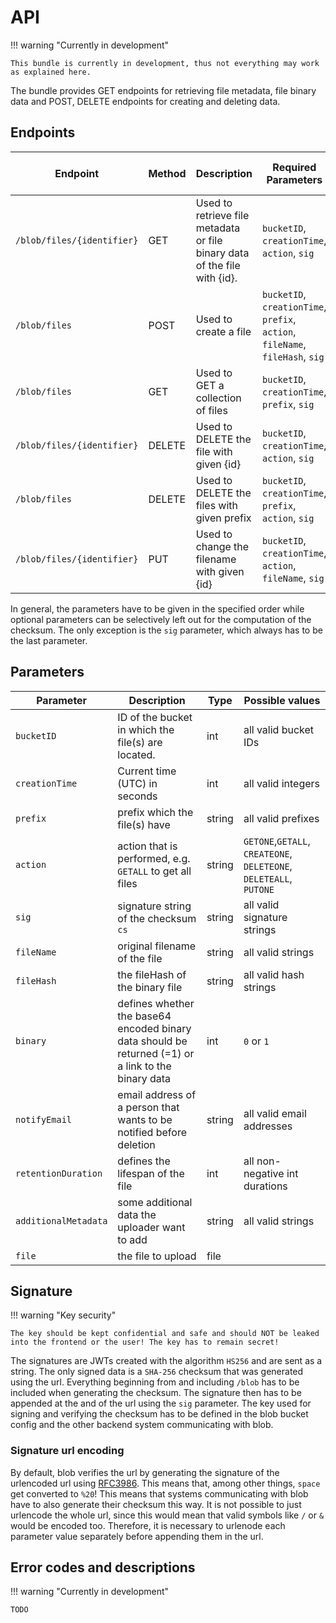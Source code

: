 # API

!!! warning "Currently in development"

    This bundle is currently in development, thus not everything may work as explained here.

The bundle provides GET endpoints for retrieving file metadata, file binary data and POST, DELETE endpoints for creating and deleting data.

## Endpoints

| Endpoint                                  | Method | Description                                                               | Required Parameters                                                           | Optional Parameter                                        | Required formdata parameter              |
|-------------------------------------------|--------|---------------------------------------------------------------------------|-------------------------------------------------------------------------------|-----------------------------------------------------------|------------------------------------------|
| `/blob/files/{identifier}`                | GET    | Used to retrieve file metadata or file binary data of the file with {id}. | `bucketID`, `creationTime`, `action`, `sig`                                   | `binary`                                                  | -                                        |
| `/blob/files`                             | POST   | Used to create a file                                                     | `bucketID`, `creationTime`, `prefix`, `action`, `fileName`, `fileHash`, `sig` | `notifyEmail`, `retentionDuration`, `additionalMetadata`  | `file`, `prefix`, `fileName`, `bucketID` |
| `/blob/files`                             | GET    | Used to GET a collection of files                                         | `bucketID`, `creationTime`, `prefix`, `sig`                                   | `binary`                                                  | -                                        |
| `/blob/files/{identifier}`                | DELETE | Used to DELETE the file with given {id}                                   | `bucketID`, `creationTime`, `action`, `sig`                                   |                                                           | -                                        |
| `/blob/files`                             | DELETE | Used to DELETE the files with given prefix                                | `bucketID`, `creationTime`, `prefix`, `action`, `sig`                         |                                                           | -                                        |
| `/blob/files/{identifier}`                | PUT    | Used to change the filename with given {id}                               | `bucketID`, `creationTime`, `action`, `fileName`, `sig`                       |                                                           | `fileName`                               |

In general, the parameters have to be given in the specified order while optional parameters can be selectively left out for the computation of the checksum. The only exception is the `sig` parameter, which always has to be the last parameter.

## Parameters

| Parameter            | Description                                                                                         | Type   | Possible values                                                    |
|----------------------|-----------------------------------------------------------------------------------------------------|--------|--------------------------------------------------------------------|
| `bucketID`           | ID of the bucket in which the file(s) are located.                                                  | int    | all valid bucket IDs                                               |
| `creationTime`       | Current time (UTC) in seconds                                                                       | int    | all valid integers                                                 |
| `prefix`             | prefix which the file(s) have                                                                       | string | all valid prefixes                                                 |
| `action`             | action that is performed, e.g. `GETALL` to get all files                                            | string | `GETONE`,`GETALL`, `CREATEONE`, `DELETEONE`, `DELETEALL`, `PUTONE` |
| `sig`                | signature string of the checksum `cs`                                                               | string | all valid signature strings                                        |
| `fileName`           | original filename of the file                                                                       | string | all valid strings                                                  |
| `fileHash`           | the fileHash of the binary file                                                                     | string | all valid hash strings                                             |
| `binary`             | defines whether the base64 encoded binary data should be returned (=1) or a link to the binary data | int    | `0` or `1`                                                         |
| `notifyEmail`        | email address of a person that wants to be notified before deletion                                 | string | all valid email addresses                                          |
| `retentionDuration`  | defines the lifespan of the file                                                                    | int    | all non-negative int durations                                     |
| `additionalMetadata` | some additional data the uploader want to add                                                       | string | all valid strings                                                  |
| `file`               | the file to upload                                                                                  | file   |                                                                    |

## Signature

!!! warning "Key security"

    The key should be kept confidential and safe and should NOT be leaked into the frontend or the user! The key has to remain secret!

The signatures are JWTs created with the algorithm `HS256` and are sent as a string. The only signed data is a `SHA-256` checksum that was generated using the url. 
Everything beginning from and including `/blob` has to be included when generating the checksum. The signature then has to be appended at the and of the url using the `sig` parameter.
The key used for signing and verifying the checksum has to be defined in the blob bucket config and the other backend system communicating with blob.

### Signature url encoding
By default, blob verifies the url by generating the signature of the urlencoded url using [RFC3986](https://datatracker.ietf.org/doc/html/rfc3986]). This means that, among other things, `space` get converted to `%20`!
This means that systems communicating with blob have to also generate their checksum this way. It is not possible to just urlencode the whole url, since this would mean that valid symbols like `/` or `&` would be encoded too. Therefore, it is necessary to urlenode each parameter value separately before appending them in the url.

## Error codes and descriptions

!!! warning "Currently in development"

    TODO